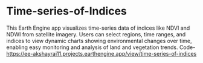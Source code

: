 # Time-series-of-Indices
This Earth Engine app visualizes time-series data of indices like NDVI and NDWI from satellite imagery. Users can select regions, time ranges, and indices to view dynamic charts showing environmental changes over time, enabling easy monitoring and analysis of land and vegetation trends.
Code- https://ee-akshayrai11.projects.earthengine.app/view/time-series-of-indices
